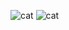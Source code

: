 ![cat](https://encrypted-tbn0.gstatic.com/images?q=tbn:ANd9GcRz1SwHY_aeaWd9JzOsyiEpeF0l7dEXORwPGdhLOyfVtA&s)
![cat](https://encrypted-tbn0.gstatic.com/images?q=tbn:ANd9GcTs0-6ZCpEMZGfbGqz-oWRHcG5EdZqsTO7ZPWDf3KZo3Q&s)

